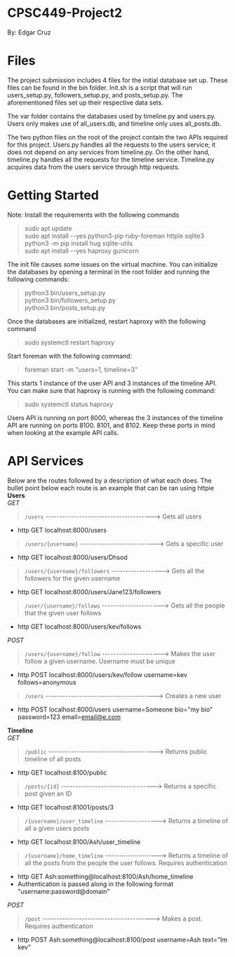 # CPSC449-Project2
By: Edgar Cruz

# Files
The project submission includes 4 files for the initial database set up. These files can be found in the bin folder. Init.sh is a script that will run users_setup.py, followers_setup.py, and posts_setup.py. The aforementioned files set up their respective data sets.

The var folder contains the databases used by timeline.py and users.py. Users only makes use of all_users.db, and timeline only uses all_posts.db.

The two python files on the root of the project contain the two APIs required for this project. Users.py handles all the requests to the users service; it does not depend on any services from timeline.py. On the other hand, timeline.py handles all the requests for the timeline service. Timeline.py acquires data from the users service through http requests. 

# Getting Started
Note: Install the requirements with the following commands
> sudo apt update  
> sudo apt install --yes python3-pip ruby-foreman httpie sqlite3  
> python3 -m pip install hug sqlite-utils  
> sudo apt install --yes haproxy gunicorn  


The init file causes some issues on the virtual machine. You can initialize the databases by opening a terminal in the root folder and running the following commands:  
> python3 bin/users_setup.py  
> python3 bin/followers_setup.py  
> python3 bin/posts_setup.py  


Once the databases are initialized, restart haproxy with the following command  
> sudo systemctl restart haproxy

Start foreman with the following command:  
> foreman start -m "users=1, timeline=3"  

This starts 1 instance of the user API and 3 instances of the timeline API. You can make sure that haproxy is running with the following command:  
> sudo systemctl status haproxy

Users API is running on port 8000, whereas the 3 instances of the timeline API are running on ports 8100. 8101, and 8102. Keep these ports in mind when looking at the example API calls.

 
# API Services

Below are the routes followed by a description of what each does. The bullet point below each route is an example that can be ran using httpie
**Users**  
*GET*  

> `/users`  --------------------------------------> Gets all users  
- http GET localhost:8000/users


> `/users/{username}`  ---------------------------> Gets a specific user  
- http GET localhost:8000/users/Dhsod


> `/users/{username}/followers` ------------------> Gets all the followers for the given username  
- http GET localhost:8000/users/Jane123/followers


> `/user/{username}/follows` ---------------------> Gets all the people that the given user follows  
- http GET localhost:8000/users/kev/follows

  

*POST*  
> `/users/{username}/follow` ---------------------> Makes the user follow a given username. Username must be unique  
- http POST localhost:8000/users/kev/follow username=kev follows=anonymous


> `/users` ---------------------------------------> Creates a new user  
- http POST localhost:8000/users username=Someone bio="my bio" password=123 email=email@e.com


**Timeline**  
*GET*  
> `/public` --------------------------------------> Returns public timeline of all posts  
- http GET localhost:8100/public  


> `/posts/{id}` ---------------------------------> Returns a specific post given an ID  
- http GET localhost:81001/posts/3  


> `/{username}/user_timeline` -------------------> Returns a timeline of all a given users posts  
- http GET localhost:8100/Ash/user_timeline  


> `/{username}/home_timeline` -------------------> Returns a timeline of all the posts from the people the user follows. Requires authentication  
- http GET Ash:something@localhost:8100/Ash/home_timeline  
- Authentication is passed along in the following format "username:password@domain"  


*POST*  
> `/post` ---------------------------------------> Makes a post. Requires authentication  
- http POST Ash:something@localhost:8100/post username=Ash text="Im kev"   
